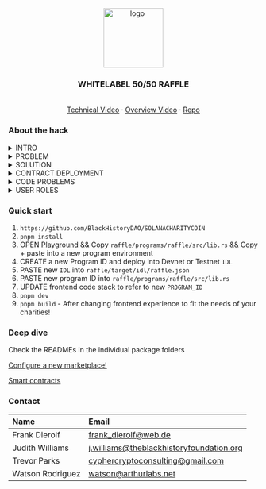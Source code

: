 <div align="center">
<img src="https://i.ibb.co/tw16xxrn/photo-2025-04-01-23-09-13.jpg" alt="logo" width="120" height="120" />
</div>

<h3 align="center">WHITELABEL 50/50 RAFFLE</h3>
  <p align="center">
  <br />
    <a href="https://www.loom.com/share/92f62aa749bd42df83549c2a286b1c46">Technical Video</a>
    ·
    <a href="https://www.youtube.com/watch?v=wbvuLKwJRlI">Overview Video</a>
    ·
    <a href="https://github.com/BlackHistoryDAO/SOLANACHARITYCOIN">Repo</a>
  </p>
</div>

### About the hack

<details>
  <summary>INTRO</summary>
  We're the team at The Black History Foundation, with a group of wonderful volunteers and advocates interested in building a permanent ledger of black ancestrial history. Our hackathon submission was a completely random and veriably transparent 50/50 raffle mechanism to help legally operating charities and DAOs raise funds.

  Our hackathon submission includes a nicely designed website, program ID reference, and interactive functions inside of Solanas ecosystem, with blockchain transactions to verify the hackathon efforts.
</details>

<details>
<summary>PROBLEM</summary>
There are two major problems that charities face:
1. Inprobablistic and abusive tendencies inside of 50/50 raffles.
2. There is no clear transparency or reputable gaining mechanisms that help verify the Charities authenticity.
</details>

<details>
<summary>SOLUTION</summary>
The solutions that we came up with to solve these problems:
1. Verifiably random lottery winners on public ledgers with public account values of the treasury to see real results.
2. Real charities can implement this program to enable an authentic and marketable service that helps both raise funds, and distribute winnings to their supportive donators.
</details>

<details>
<summary>CONTRACT DEPLOYMENT</summary>
1. The contract is initiated through `anchor deploy` - This needs a unique program ID to be viably deployed into the Solana blockchain.
2. The program receives all donations, and is programmable and changable to an admins wallet.
3. The program hosts specific state conditions and error handling to prevent incorrect payments and decisions to be made.
4. The frontend is the UI that helps ease the convenience of deployment, announcements, winner, and retrieval of funds but this can be used on any Solana IDE (Such as https://beta.solpg.io, by importing the code and program ID)
</details>


<details>
<summary>CODE PROBLEMS</summary>
1. As a demo/tester you will likely get several Hydration UI errors. We have found that once you handle the essential operations (Creating the raffle, donating to a raffle, or announcing a winner), it is useful to head back to the home index and then change the wallet from there to the permissioned account before then accessing another section of the site.
2. Some information may be static, but it is easy to implement and read the RPC indexing information from the public solana API (Read: https://solana.com/docs/rpc)
3. On live production, very rarely do some users not get selected, but if this happens, it is in your best ethical and legal interest to retrieve the arrayed list from the program and then use a transparent means of announcing the winner.
4. The treasury is currently enabled to retrieve all funds without announcing a winner, on live production - users should be aware of this issue and only consent to verified and audited program deployments.
</details>

<details>
<summary>USER ROLES</summary>
1. As the account treasurer, you and 3 other accounts are admin and permissioned to access and withdraw the funds of the account after a random verifiable winner is announced on the raffle information page.
2. As the participant or donator, you select a raffle in which you would like to participate in, and donate the funds.
</details>



### Quick start

1.  `https://github.com/BlackHistoryDAO/SOLANACHARITYCOIN`
2.  `pnpm install`
3.  OPEN [Playground](https://beta.solpg.io/) && Copy `raffle/programs/raffle/src/lib.rs` && Copy + paste into a new program environment
4.  CREATE a new Program ID and deploy into Devnet or Testnet `IDL`
5.  PASTE new `IDL` into `raffle/target/idl/raffle.json`
6. PASTE new program ID into `raffle/programs/raffle/src/lib.rs`
7.  UPDATE frontend code stack to refer to new `PROGRAM_ID`
8.  `pnpm dev`
9. `pnpm build` - After changing frontend experience to fit the needs of your charities!

### Deep dive

Check the READMEs in the individual package folders

[Configure a new marketplace!](https://github.com/5eh/Arthur-Labs-Polkadot-Prodigy/tree/main/frontend/src/marketplaceVariables)

[Smart contracts](https://github.com/5eh/Arthur-Labs-Polkadot-Prodigy/blob/main/contracts/readme.md)

### Contact

| Name            | Email                                    |
| :-------------- | :--------------------------------------- |
| Frank Dierolf   | frank_dierolf@web.de                     |
| Judith Williams | j.williams@theblackhistoryfoundation.org |
| Trevor Parks    | cyphercryptoconsulting@gmail.com         |
| Watson Rodriguez    | watson@arthurlabs.net         |
